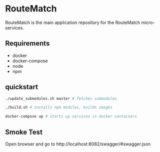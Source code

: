 # RouteMatch

RouteMatch is the main application repository for the RouteMatch micro-services.

## Requirements
* docker
* docker-compose
* node
* npm

## quickstart

```bash
./update_submodules.sh master # fetches submodules

./build.sh # installs npm modules, builds images

docker-compose up # starts up services in docker containers
```
## Smoke Test

Open browser and go to http://localhost:8082/swagger/#swagger.json
